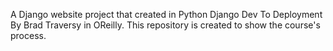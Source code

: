 A Django website project that created in Python Django Dev To Deployment By Brad Traversy in OReilly. 
This repository is created to show the course's process.
